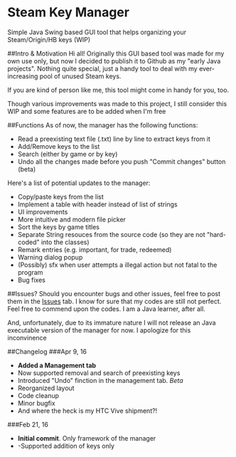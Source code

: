 # Steam Key Manager
Simple Java Swing based GUI tool that helps organizing your Steam/Origin/HB keys (WIP)

##Intro & Motivation
Hi all! Originally this GUI based tool was made for my own use only, but now I decided to publish it to Github as my "early Java projects". Nothing quite special, just a handy tool to deal with my ever-increasing pool of unused Steam keys.

If you are kind of person like me, this tool might come in handy for you, too. 

Though various improvements was made to this project, I still consider this WIP and some features are to be added when I'm free

##Functions
As of now, the manager has the following functions:
- Read a preexisting text file (.txt) line by line to extract keys from it
- Add/Remove keys to the list
- Search (either by game or by key)
- Undo all the changes made before you push "Commit changes" button (beta)

Here's a list of potential updates to the manager:
- Copy/paste keys from the list
- Implement a table with header instead of list of strings
- UI improvements
- More intuitive and modern file picker
- Sort the keys by game titles
- Separate String resouces from the source code (so they are not "hard-coded" into the classes)
- Remark entries (e.g. important, for trade, redeemed)
- Warning dialog popup
- (Possibly) sfx when user attempts a illegal action but not fatal to the program
- Bug fixes

##Issues? 
Should you encounter bugs and other issues, feel free to post them in the [Issues] tab.
I know for sure that my codes are still not perfect. Feel free to commend upon the codes. I am a Java learner, after all.

And, unfortunately, due to its immature nature I will not release an Java executable version of the manager for now. I apologize for this inconvinence

##Changelog
###Apr 9, 16
- **Added a Management tab**
- Now supported removal and search of preexisting keys
- Introduced "Undo" finction in the management tab. *Beta*
- Reorganized layout
- Code cleanup
- Minor bugfix
- And where the heck is my HTC Vive shipment?!

###Feb 21, 16
- **Initial commit**. Only framework of the manager
- -Supported addition of keys only

[Issues]: <https://github.com/l19980623/SteamKeyManager/issues>
